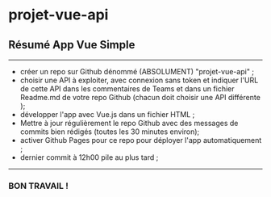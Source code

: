 # projet-vue-api

## Résumé App Vue Simple
------------------------
- créer un repo sur Github dénommé (ABSOLUMENT) "projet-vue-api" ;
- choisir une API à exploiter, avec connexion sans token et indiquer l'URL de cette API dans les commentaires de Teams et dans un fichier Readme.md de votre repo Github (chacun doit choisir une API différente );
- développer l'app avec Vue.js dans un fichier HTML ;
- Mettre à jour régulièrement le repo Github avec des messages de commits bien rédigés (toutes les 30 minutes environ);
- activer Github Pages pour ce repo pour déployer l'app automatiquement ;
- dernier commit à 12h00 pile au plus tard ;

------------------------
### BON TRAVAIL !